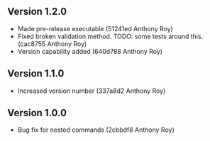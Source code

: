 Version 1.2.0
-------------

- Made pre-release executable (51241ed Anthony Roy)
- Fixed broken validation method. TODO: some tests around this. (cac8755 Anthony Roy)
- Version capability added (640d788 Anthony Roy)

Version 1.1.0
-------------

- Increased version number (337a8d2 Anthony Roy)

Version 1.0.0
-------------

- Bug fix for nested commands (2cbbdf8 Anthony Roy)
